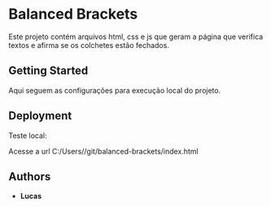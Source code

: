 # Balanced Brackets

Este projeto contém arquivos html, css e js que geram a página que verifica textos e afirma se os colchetes estão fechados.

## Getting Started

Aqui seguem as configurações para execução local do projeto.

## Deployment

Teste local:

Acesse a url C:/Users/<USERNAME>/git/balanced-brackets/index.html

## Authors

* **Lucas**
